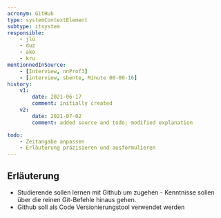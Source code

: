 ```yaml
---
acronym: GitHub
type: systemContextElement
subtype: itsystem
responsible:
    - jlü
    - duz
    - ako
    - kru
mentionnedInSource: 
    - [Interview, nnProf3]
    - [interview, sbente, Minute 00-00-16]
history:
    v1:
        date: 2021-06-17
        comment: initially created
    v2:
        date: 2021-07-02
        comment: added source and todo; modified explanation

todo:
    - Zeitangabe anpassen 
    - Erläuterung präzisieren und ausformulieren
---
```


## Erläuterung

* Studierende sollen lernen mit Github um zugehen - Kenntnisse sollen über die reinen Git-Befehle hinaus gehen.
* Github soll als Code Versionierungstool verwendet werden
